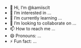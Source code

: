 - 👋 Hi, I’m @kamiisclt
- 👀 I’m interested in ...
- 🌱 I’m currently learning ...
- 💞️ I’m looking to collaborate on ...
- 📫 How to reach me ...
- 😄 Pronouns: ...
- ⚡ Fun fact: ...

<!---
kamiisclt/kamiisclt is a ✨ special ✨ repository because its `README.md` (this file) appears on your GitHub profile.
You can click the Preview link to take a look at your changes.
--->
